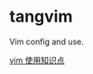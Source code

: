 # tangvim
Vim config and use.

[vim 使用知识点](https://github.com/TourDJ/memory/blob/master/vim.md)    
